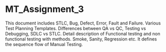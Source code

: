 # MT_Assignment_3
This document includes STLC, Bug, Defect, Error, Fault and Failure. Various Test Planning Templates. Differences between QA vs QC, Testing vs Debugging, SDLC vs STLC. Detail description of Functional testing and non functional testing with methods. Smoke, Sanity, Regression etc. It defines the sequence flow of Manual Testing.
